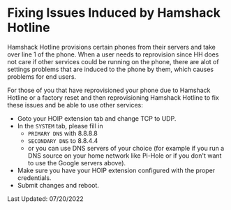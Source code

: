 # Fixing Issues Induced by Hamshack Hotline

Hamshack Hotline provisions certain phones from their servers and take over line 1 of the phone. When a user needs to reprovision since HH does not care if other services could be running on the phone, there are alot of settings problems that are induced to the phone by them, which causes problems for end users.

For those of you that have reprovisioned your phone due to Hamshack Hotline or a factory reset and then reprovisioning Hamshack Hotline to fix these issues and be able to use other services:

* Goto your HOIP extension tab and change TCP to UDP.
* In the ```SYSTEM``` tab, please fill in 
    * ```PRIMARY DNS``` with 8.8.8.8
    * ```SECONDARY DNS``` to 8.8.4.4
    * or you can use DNS servers of your choice (for example if you run a DNS source on your home network like Pi-Hole or if you don't want to use the Google servers above).  
* Make sure you have your HOIP extension configured with the proper credentials.
* Submit changes and reboot.

Last Updated: 07/20/2022